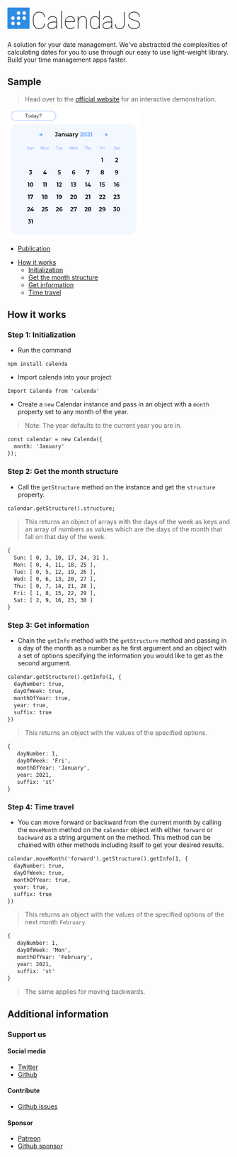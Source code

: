 <p><img src="calenda-logo.png" width="50"> <span style='font-size: 40pt; font-family: Roboto; font-weight: lighter'> CalendaJS</span></p>

A solution for your date management. We've abstracted the complexities of calculating dates for you to use through our easy to use light-weight library. Build your time management apps faster.

## Sample

> Head over to the [official website](https://calenda) for an interactive demonstration.


<a href="#"><img src="sample.png" width="300"></a>

- [Publication](https://calenda.web.app)

* [How it works](#How-it-works)
  + [Initialization](#Step-1:-Initialization)
  + [Get the month structure](#Step-2:-Get-the-month-structure)
  + [Get information](#Step-3:-Get-information)
  + [Time travel](#Step-4:-Time-travel)

## How it works

### Step 1: Initialization
- Run the command
```
npm install calenda
```
- Import calenda into your project
```
Import Calenda from 'calenda'
```
- Create a `new` Calendar instance and pass in an object with a `month` property set to any month of the year.

> Note: The year defaults to the current year you are in.

```
const calendar = new Calenda({
  month: 'January'
});
```

### Step 2: Get the month structure
- Call the `getStructure` method on the instance and get the `structure` property.
```
calendar.getStructure().structure;
```

> This returns an object of arrays with the days of the week as keys and an array of numbers as values which are the days of the month that fall on that day of the week.

```
{
  Sun: [ 0, 3, 10, 17, 24, 31 ],
  Mon: [ 0, 4, 11, 18, 25 ],
  Tue: [ 0, 5, 12, 19, 26 ],
  Wed: [ 0, 6, 13, 20, 27 ],
  Thu: [ 0, 7, 14, 21, 28 ],
  Fri: [ 1, 8, 15, 22, 29 ],
  Sat: [ 2, 9, 16, 23, 30 ]
}
```

### Step 3: Get information
-  Chain the `getInfo` method with the `getStructure` method and passing in a day of the month as a number as he first argument and an object with a set of options specifying the information you would like to get as the second argument.
```
calendar.getStructure().getInfo(1, {
  dayNumber: true,
  dayOfWeek: true,
  monthOfYear: true,
  year: true,
  suffix: true
})
```

> This returns an object with the values of the specified options.

```
{
   dayNumber: 1,
   dayOfWeek: 'Fri',
   monthOfYear: 'January',
   year: 2021,
   suffix: 'st'
}
```

### Step 4: Time travel
-  You can move forward or backward from the current month by calling the
`moveMonth` method on the `calendar` object with either `forward` or
`backward` as a string argument on the method. This method can be chained with other
methods including itself to get your desired results.
```
calendar.moveMonth('forward').getStructure().getInfo(1, {
  dayNumber: true,
  dayOfWeek: true,
  monthOfYear: true,
  year: true,
  suffix: true
})
```

> This returns an object with the values of the specified options of the  next month `February`.

```
{
   dayNumber: 1,
   dayOfWeek: 'Mon',
   monthOfYear: 'February',
   year: 2021,
   suffix: 'st'
}
```
> The same applies for moving backwards.

## Additional information

### Support us

#### Social media
  * [Twitter](#Step-1:-Initialization)
  * [Github](#Step-2:-Get-the-month-structure)

#### Contribute
  * [Github issues](#Step-2:-Get-the-month-structure)
  
#### Sponsor
  * [Patreon](#Step-1:-Initialization)
  * [Github sponsor](#Step-2:-Get-the-month-structure)


